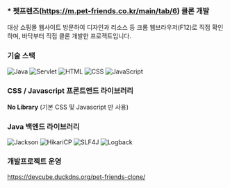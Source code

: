 ### * 펫프렌즈(https://m.pet-friends.co.kr/main/tab/6) 클론 개발
  대상 쇼핑몰 웹사이트 방문하여 디자인과 리소스 등 크롬 웹브라우저(F12)로 직접 확인하며, 바닥부터 직접 클론 개발한 프로젝트입니다.

### 기술 스택
![Java](https://img.shields.io/badge/Java-007396?style=flat&logo=java&logoColor=white)
![Servlet](https://img.shields.io/badge/Servlet-008FCC?style=flat&logo=java&logoColor=white)
![HTML](https://img.shields.io/badge/HTML5-E34F26?style=flat&logo=html5&logoColor=white)
![CSS](https://img.shields.io/badge/CSS3-1572B6?style=flat&logo=css3&logoColor=white)
![JavaScript](https://img.shields.io/badge/JavaScript-F7DF1E?style=flat&logo=javascript&logoColor=black)

### CSS / Javascript 프론트앤드 라이브러리
**No Library** (기본 CSS 및 Javascript 만 사용)

### Java 백엔드 라이브러리
![Jackson](https://img.shields.io/badge/Jackson-000000?style=flat&logo=java&logoColor=white)
![HikariCP](https://img.shields.io/badge/HikariCP-007396?style=flat&logo=apachemaven&logoColor=white)
![SLF4J](https://img.shields.io/badge/SLF4J-1B1B1B?style=flat&logo=logstash&logoColor=white)
![Logback](https://img.shields.io/badge/Logback-DC382D?style=flat&logo=logstash&logoColor=white)

### 개발프로젝트 운영
https://devcube.duckdns.org/pet-friends-clone/
